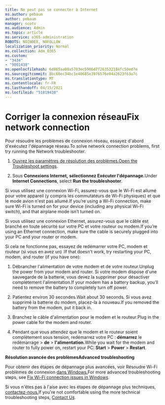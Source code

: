 ```yaml
---
title: Ne peut pas se connecter à Internet
ms.author: pebaum
author: pebaum
manager: scotv
ms.audience: Admin
ms.topic: article
ms.service: o365-administration
ROBOTS: NOINDEX, NOFOLLOW
localization_priority: Normal
ms.collection: Adm_O365
ms.custom:
- "3434"
- "9001438"
ms.openlocfilehash: 6d865aa08a5703ec5906d7f263532184fc50ed7e
ms.sourcegitcommit: 8bc60ec34bc1e40685e3976576e04a2623f63a7c
ms.translationtype: MT
ms.contentlocale: fr-FR
ms.lasthandoff: 04/15/2021
ms.locfileid: "51819438"
---
```

# <a name="fix-network-connection"></a><span data-ttu-id="c715c-102">Corriger la connexion réseau</span><span class="sxs-lookup"><span data-stu-id="c715c-102">Fix network connection</span></span>

<span data-ttu-id="c715c-103">Pour résoudre les problèmes de connexion réseau, essayez d'abord d'exécutez l'dépannage réseau.</span><span class="sxs-lookup"><span data-stu-id="c715c-103">To solve network connection problems, first try running the Network troubleshooter.</span></span> 

1. <span data-ttu-id="c715c-104">[Ouvrez les paramètres de résolution des problèmes.](ms-settings:troubleshoot)</span><span class="sxs-lookup"><span data-stu-id="c715c-104">[Open the Troubleshoot settings](ms-settings:troubleshoot).</span></span>

2. <span data-ttu-id="c715c-105">Sous **Connexions Internet,** **sélectionnez Exécuter l'dépannage.**</span><span class="sxs-lookup"><span data-stu-id="c715c-105">Under **Internet Connections**, select **Run the troubleshooter**.</span></span>

<span data-ttu-id="c715c-106">Si vous utilisez une connexion Wi-Fi, assurez-vous que le Wi-Fi est allumé pour votre appareil (y compris les commutateurs de Wi-Fi physiques) et que le mode avion n'est pas allumé.</span><span class="sxs-lookup"><span data-stu-id="c715c-106">If you’re using a Wi-Fi connection, make sure Wi-Fi is turned on for your device (including any physical Wi-Fi switch), and that airplane mode isn’t turned on.</span></span>

<span data-ttu-id="c715c-107">Si vous utilisez une connexion Ethernet, assurez-vous que le câble est branché en toute sécurité sur votre PC et votre routeur ou modem.</span><span class="sxs-lookup"><span data-stu-id="c715c-107">If you’re using an Ethernet connection, make sure the cable is securely plugged into your PC and your router or modem.</span></span>

<span data-ttu-id="c715c-108">Si cela ne fonctionne pas, essayez de redémarrer votre PC, modem et routeur (si vous en avez un) :</span><span class="sxs-lookup"><span data-stu-id="c715c-108">If that doesn't work, try restarting your PC, modem, and router (if you have one):</span></span>

1. <span data-ttu-id="c715c-109">Débrancher l'alimentation de votre modem et de votre routeur.</span><span class="sxs-lookup"><span data-stu-id="c715c-109">Unplug the power from your modem and router.</span></span> <span data-ttu-id="c715c-110">Si votre modem dispose d'une sauvegarde de la batterie, vous devez la supprimer pour désactiver complètement l'alimentation.</span><span class="sxs-lookup"><span data-stu-id="c715c-110">If your modem has a battery backup, you’ll need to remove the battery to completely turn off power.</span></span>

2. <span data-ttu-id="c715c-111">Patientez environ 30 secondes.</span><span class="sxs-lookup"><span data-stu-id="c715c-111">Wait about 30 seconds.</span></span> <span data-ttu-id="c715c-112">Si vous avez supprimé la batterie du modem, placez-la à nouveau.</span><span class="sxs-lookup"><span data-stu-id="c715c-112">If you removed the battery from the modem, put it back in.</span></span>

3. <span data-ttu-id="c715c-113">Branchez le câble d'alimentation pour le modem et le routeur.</span><span class="sxs-lookup"><span data-stu-id="c715c-113">Plug in the power cable for the modem and router.</span></span>

4. <span data-ttu-id="c715c-114">Pendant que vous attendez que le modem et le routeur soient complètement sous tension, redémarrez votre PC : **démarrez** le redémarrage  >  **de**  >  **l'alimentation.**</span><span class="sxs-lookup"><span data-stu-id="c715c-114">While you wait for the modem and router to fully power on, restart your PC: **Start** > **Power** > **Restart**.</span></span>

<span data-ttu-id="c715c-115">**Résolution avancée des problèmes**</span><span class="sxs-lookup"><span data-stu-id="c715c-115">**Advanced troubleshooting**</span></span>

<span data-ttu-id="c715c-116">Pour obtenir des étapes de dépannage plus avancées, voir Résoudre Wi-Fi problèmes de connexion [dans Windows.](https://support.microsoft.com/help/10741?ocid=SMC10741%2F)</span><span class="sxs-lookup"><span data-stu-id="c715c-116">For more advanced troubleshooting steps, see [Fix Wi-Fi connection issues in Windows](https://support.microsoft.com/help/10741?ocid=SMC10741%2F).</span></span> 

<span data-ttu-id="c715c-117">Si vous n'êtes pas à l'aise avec les étapes de dépannage plus techniques, [contactez-nous.](https://support.microsoft.com/contactus)</span><span class="sxs-lookup"><span data-stu-id="c715c-117">If you're not comfortable using the more technical troubleshooting steps, [Contact Us](https://support.microsoft.com/contactus).</span></span>

